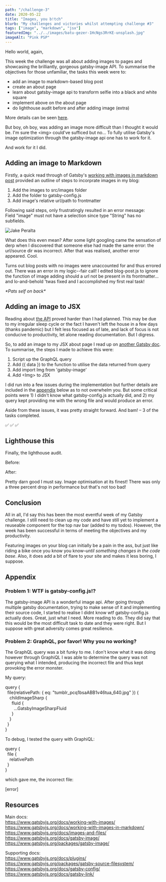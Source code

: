 ```yaml
---
path: "/challenge-3"
date: 2020-05-22
title: "Images, you b!tch"
blurb: "My challenges and victories whilst attempting challenge #3"
tags: ["image", "markdown", "jsx"]
featuredImg: "../../images/batu-gezer-1HcNgs3RrKE-unsplash.jpg"
imageAlt: "Pink PSP"
---
```


Hello world, again,

This week the challenge was all about adding images to pages and showcasing the brilliantly, gorgeous gatsby-image API. To summarise the objectives for those unfamiliar, the tasks this week were to:

- add an image to markdown-based blog post
- create an about page
- learn about gatsby-image api to transform selfie into a black and white square
- implement above on the about page
- do lighthouse audit before and after adding image (extra)

More details can be seen [here](https://www.gatsbyjs.org/blog/100days/gatsby-image/).

But boy, oh boy, was adding an image more difficult than I thought it would be. I'm sure the <span class="code">&lt;img&gt;</span> could've sufficed but no... To fully utilise Gatsby's image optimization through the gatsby-image api one has to work for it.

And work for it I did.

## Adding an image to Markdown

Firstly, a quick read through of Gatsby's [working with images in markdown post](https://www.gatsbyjs.org/docs/working-with-images-in-markdown/) provided an outline of steps to incorprate images in my blog:

1. Add the images to <span class="code">src/images</span> folder
2. Add the folder to <span class="code">gatsby-config.js</span>
3. Add image's relative url/path to frontmatter

Following said steps, only frustratingly resulted in an error message:  
<span class="code error">Field "image" must not have a selection since type "String" has no subfields</span>.

![Jake Peralta](https://steamuserimages-a.akamaihd.net/ugc/823506058661954611/B3685679465B62E28B582A6A31781532F65DD46F/)

What does this even mean? After some light googling came the sensation of derp when I discovered that someone else had made the same error: the url/source dir was incorrect. After that was realised, another error appeared. Cool.

Turns out blog posts with no images were unaccounted for and thus errored out. There was an error in my logic--fair call! I edited <span class="code">blog-post.js</span> to ignore the function of image adding should a url not be present in its frontmatter... and lo-and-behold 'twas fixed and I accomplished my first real task!

_\*Pats self on back\*_

## Adding an image to JSX

Reading about [the API](https://www.gatsbyjs.org/docs/gatsby-image/) proved harder than I had planned. This may be due to my irregular sleep cycle or the fact I haven't left the house in a few days (thanks pandemic) but I felt less focused as of late, and lack of focus is not conducive to productivity, let alone reading documentation. But I digress.

So, to add an image to my JSX about page I read up on [another Gatsby doc](https://www.gatsbyjs.org/docs/working-with-images/). To summarise, the steps I made to achieve this were:

1. Script up the GraphQL query
2. Add <span class="code">(&#123; data &#125;)</span> to the function to utilise the data returned from query
3. Add <span class="code">import Img from 'gatsby-image'</span>
4. Add <span class="code">&lt;Img&gt;</span> to JSX

I did run into a few issues during the implementation but further details are included in the <a href="#appendix">appendix</a> below as to not overwhelm you. But some critical points were 1) I didn't know what <span class="code">gatsby-config.js</span> actually did, and 2) my query kept providing me with the wrong file and would produce an error.

Aside from these issues, it was pretty straight forward. And bam! – 3 of the tasks completed.

✅ ✅ ✅

## Lighthouse this

Finally, the lighthouse audit.

Before:

After:

Pretty darn good I must say. Image optimisation at its finest! There was only a three percent drop in performance but that's not too bad!

## Conclusion

All in all, I'd say this has been the most eventful week of my Gatsby challenge. I still need to clean up my code and have still yet to implement a reuseable component for the top nav bar (added to my todos). However, the week has been successful in terms of meeting the objectives and my productivity.

Featuring images on your blog can initially be a pain in the ass, but just like riding a bike once you know you know–_until something changes in the code base_. Also, it does add a bit of flare to your site and makes it less boring, I suppose.

<div id="appendix">

## Appendix

### Problem 1: WTF is gatsby-config.js!?

The gatsby-image API is a wonderful image api. After going through multiple gatsby documentation, trying to make sense of it and implementing their source code, I started to realise I didnt know wtf gatsby-config.js actually does. Great, just what I need. More reading to do. They did say that this would be the most difficult task to date and they were right. But I suppose with great adversity comes great resilience.

### Problem 2: GraphQL, por favor! Why you no working?

The GraphQL query was a bit funky to me. I don't know what it was doing however through GraphiQL I was able to determine the query was not querying what I intended, producing the incorrect file and thus kept provoking the error monster.

My query:

<p class="code-block">
  query &#123;  <br />
  &ensp;file(relativePath: &#123; eq: "tumblr_pcq1bsaABB1v46tua_640.jpg" &#125;) &#123;  <br />
  &ensp;&ensp;childImageSharp &#123;  <br />
  &ensp;&ensp;&ensp;fluid &#123;  <br />
  &ensp;&ensp;&ensp;&ensp;...GatsbyImageSharpFluid  <br />
  &ensp;&ensp;&ensp;&#125;  <br />
  &ensp;&ensp;&#125;  <br />
  &ensp;&#125;  <br />
  &#125;  <br />
</p>

To debug, I tested the query with GraphiQL:

<p class="code-block">
  query &#123;<br />
  &ensp;file &#123;<br />
  &ensp;&ensp;relativePath<br />
  &ensp;&#125;<br />
  &#125;<br />
</p>

which gave me, the incorrect file:

[error]

</div>

## Resources

Main docs:  
https://www.gatsbyjs.org/docs/working-with-images/  
https://www.gatsbyjs.org/docs/working-with-images-in-markdown/  
https://www.gatsbyjs.org/docs/images-and-files/  
https://www.gatsbyjs.org/docs/gatsby-image/  
https://www.gatsbyjs.org/packages/gatsby-image/

Supporting docs:  
https://www.gatsbyjs.org/docs/plugins/  
https://www.gatsbyjs.org/packages/gatsby-source-filesystem/  
https://www.gatsbyjs.org/docs/gatsby-config/  
https://www.gatsbyjs.org/docs/gatsby-link/
